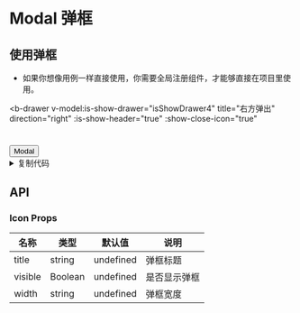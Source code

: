 # Modal 弹框

## 使用弹框

- 如果你想像用例一样直接使用，你需要全局注册组件，才能够直接在项目里使用。

<b-drawer
  v-model:is-show-drawer="isShowDrawer4"
  title="右方弹出"
  direction="right"
  :is-show-header="true"
  :show-close-icon="true"
>
  <h1></h1>
</b-drawer>
<button
  type="submit"
  @click="onClickVisible"
>
  Modal
</button>
<b-modal
  title="bearUI：modal"
  width="700px"
  :visible="isShowModal"
  @cancel="onClickCancel"
  @confirm="onClickConfirm"
>
  <template #default>
    <div><button>contain</button></div>
  </template>
</b-modal>

<script>
import BModal from '@bear-ui/components/modal'
export default {
  components: {
    BModal
  },
  data() {
    return {
      isShowModal: false,
    };
  },
  methods: {
    onClickVisible () {
      this.isShowModal = !this.isShowModal
    },
    onClickCancel () {
      this.isShowModal = !this.isShowModal
    },
    onClickConfirm () {
      this.isShowModal = !this.isShowModal
    }
  },
};
</script>

<details>
<summary>复制代码</summary>

```vue
<template>
  <button
    type="submit"
    @click="onClickVisible"
  >
    Modal
  </button>
  <b-modal
    title="bearUI：modal"
    :visible="visibleRef"
    width="700px"
    @cancel="onClickCancel"
    @confirm="onClickConfirm"
  >
    <template #default>
      <div><button>contain</button></div>
    </template>
  </b-modal>
</template>

<script setup lang="ts">
import { ref } from 'vue'
import BModal from '@bear-ui/components/modal'
const visibleRef = ref(false)
function onClickVisible () {
  visibleRef.value = !visibleRef.value
}
function onClickCancel () {
  visibleRef.value = !visibleRef.value
}
function onClickConfirm () {
  visibleRef.value = !visibleRef.value
}
</script>
```

</details>

## API

### Icon Props

| 名称  | 类型             | 默认值    | 说明     |
| ----- | ---------------- | --------- | -------- |
| title | string           | undefined | 弹框标题 |
| visible  | Boolean | undefined | 是否显示弹框 |
| width    |  string | undefined |弹框宽度 |
